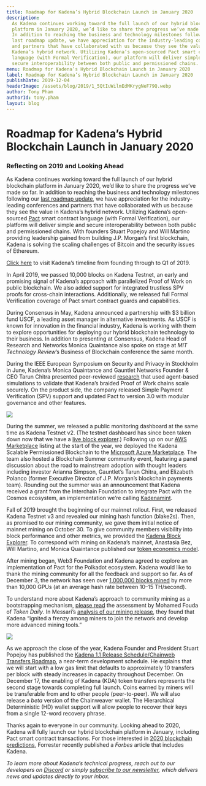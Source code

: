 ```yaml
---
title: Roadmap for Kadena’s Hybrid Blockchain Launch in January 2020
description:
  As Kadena continues working toward the full launch of our hybrid blockchain
  platform in January 2020, we’d like to share the progress we’ve made so far.
  In addition to reaching the business and technology milestones following our
  last roadmap update, we have appreciation for the industry-leading conferences
  and partners that have collaborated with us because they see the value in
  Kadena’s hybrid network. Utilizing Kadena’s open-sourced Pact smart contract
  language (with Formal Verification), our platform will deliver simple and
  secure interoperability between both public and permissioned chains.
menu: Roadmap for Kadena’s Hybrid Blockchain Launch in January 2020
label: Roadmap for Kadena’s Hybrid Blockchain Launch in January 2020
publishDate: 2019-12-04
headerImage: /assets/blog/2019/1_5QtIuWilmEdMKrygNeF79Q.webp
author: Tony Pham
authorId: tony.pham
layout: blog
---
```


# Roadmap for Kadena’s Hybrid Blockchain Launch in January 2020

### Reflecting on 2019 and Looking Ahead

As Kadena continues working toward the full launch of our hybrid blockchain
platform in January 2020, we’d like to share the progress we’ve made so far. In
addition to reaching the business and technology milestones following our
[last roadmap update](https://medium.com/kadena-io/kadenas-roadmap-to-a-hybrid-blockchain-platform-dc0ff7c178a6),
we have appreciation for the industry-leading conferences and partners that have
collaborated with us because they see the value in Kadena’s hybrid network.
Utilizing Kadena’s open-sourced [Pact](https://pact.kadena.io) smart contract
language (with Formal Verification), our platform will deliver simple and secure
interoperability between both public and permissioned chains. With founders
Stuart Popejoy and Will Martino providing leadership gained from building J.P.
Morgan’s first blockchain, Kadena is solving the scaling challenges of Bitcoin
and the security issues of Ethereum.

[Click here](https://medium.com/kadena-io/kadenas-roadmap-to-a-hybrid-blockchain-platform-dc0ff7c178a6)
to visit Kadena’s timeline from founding through to Q1 of 2019.

In April 2019, we passed 10,000 blocks on Kadena Testnet, an early and promising
signal of Kadena’s approach with parallelized Proof of Work on public
blockchain. We also added support for integrated trustless SPV proofs for
cross-chain interactions. Additionally, we released full Formal Verification
coverage of Pact smart contract guards and capabilities.

During Consensus in May, Kadena announced a partnership with $3 billion fund
USCF, a leading asset manager in alternative investments. As USCF is known for
innovation in the financial industry, Kadena is working with them to explore
opportunities for deploying our hybrid blockchain technology to their business.
In addition to presenting at Consensus, Kadena Head of Research and Networks
Monica Quaintance also spoke on stage at _MIT Technology Review_’s Business of
Blockchain conference the same month.

During the IEEE European Symposium on Security and Privacy in Stockholm in June,
Kadena’s Monica Quaintance and Gauntlet Networks Founder & CEO Tarun Chitra
presented peer-reviewed
[research](https://www.forbes.com/sites/darrynpollock/2019/04/29/high-frequency-trading-researcher-publishes-findings-on-jpmorgan-blockchain-spin-off/#44f7453f2915)
that used agent-based simulations to validate that Kadena’s braided Proof of
Work chains scale securely. On the product side, the company released Simple
Payment Verification (SPV) support and updated Pact to version 3.0 with modular
governance and other features.

![](/assets/blog/2019/1_wfE_quseTu5kg7RQQtSHzQ.webp)

During the summer, we released a public monitoring dashboard at the same time as
Kadena Testnet v2. (The testnet dashboard has since been taken down now that we
have a [live block explorer](https://explorer.chainweb.com/mainnet).) Following
up on our
[AWS Marketplace](https://aws.amazon.com/marketplace/pp/B07MKMKP4F?qid=1574899622437&sr=0-1&ref_=srh_res_product_title)
listing at the start of the year, we deployed the Kadena Scalable Permissioned
Blockchain to the
[Microsoft Azure Marketplace](https://azuremarketplace.microsoft.com/en-us/marketplace/apps/kadenallc.scalablebft).
The team also hosted a Blockchain Summer community event, featuring a panel
discussion about the road to mainstream adoption with thought leaders including
investor Arianna Simpson, Gauntlet’s Tarun Chitra, and Elizabeth Polanco (former
Executive Director of J.P. Morgan’s blockchain payments team). Rounding out the
summer was an announcement that Kadena received a grant from the Interchain
Foundation to integrate Pact with the Cosmos ecosystem, an implementation we’re
calling
[Kadenamint](https://medium.com/kadena-io/introducing-kadenamint-and-chainweb-testnet-v2-cde077c02ebc).

Fall of 2019 brought the beginning of our mainnet rollout. First, we released
Kadena Testnet v3 and revealed our mining hash function (blake2s). Then, as
promised to our mining community, we gave them initial notice of mainnet mining
on October 30. To give community members visibility into block performance and
other metrics, we provided the
[Kadena Block Explorer](https://explorer.chainweb.com/mainnet). To correspond
with mining on Kadena’s mainnet, Anastasia Bez, Will Martino, and Monica
Quaintance published our
[token economics model](https://medium.com/kadena-io/the-kadena-token-economic-model-8090d7545eef).

After mining began, Web3 Foundation and Kadena agreed to explore an
implementation of Pact for the Polkadot ecosystem. Kadena would like to thank
the mining community for all the feedback and support so far. As of December 3,
the network has seen over
[1,000,000 blocks mined](https://explorer.chainweb.com/mainnet) by more than
10,000 GPUs (at an average hash rate between 10–15 TH/second).

To understand more about Kadena’s approach to community mining as a
bootstrapping mechanism,
[please read](https://medium.com/tokendaily/a-look-at-the-kadena-network-launch-c956ea30e07a)
the assessment by Mohamed Fouda of _Token Daily_. In Messari’s
[analysis of our mining release](https://messari.io/article/new-asset-launches-breaking-down-the-launch-strategies-of-kadena-vs-nervos-network),
they found that Kadena “ignited a frenzy among miners to join the network and
develop more advanced mining tools.”

![](/assets/blog/2019/1_Jc_B0lNInkVYLWQGBjEwuQ.webp)

As we approach the close of the year, Kadena Founder and President Stuart
Popejoy has published the
[Kadena 1.1 Release Schedule/Chainweb Transfers Roadmap](https://medium.com/kadena-io/kadena-1-1-release-schedule-chainweb-transfers-roadmap-97f29dd5dd33),
a near-term development schedule. He explains that we will start with a low gas
limit that defaults to approximately 10 transfers per block with steady
increases in capacity throughout December. On December 17, the enabling of
Kadena (KDA) token transfers represents the second stage towards completing full
launch. Coins earned by miners will be transferable from and to other people
(peer-to-peer). We will also release a _beta_ version of the Chainweaver wallet.
The Hierarchical Deterministic (HD) wallet support will allow people to recover
their keys from a single 12-word recovery phrase.

Thanks again to everyone in our community. Looking ahead to 2020, Kadena will
fully launch our hybrid blockchain platform in January, including Pact smart
contract transactions. For those interested in
[2020 blockchain predictions](https://www.forbes.com/sites/forrester/2019/11/22/predictions-2020-distributed-ledger-technology-moves-beyond-proof-of-concept/#42ad29432606),
Forrester recently published a _Forbes_ article that includes Kadena.

_To learn more about Kadena’s technical progress, reach out to our developers on
[Discord](https://discordapp.com/invite/bsUcWmX) or simply
[subscribe to our newsletter](http://eepurl.com/dk-Sbz), which delivers news and
updates directly to your inbox._
